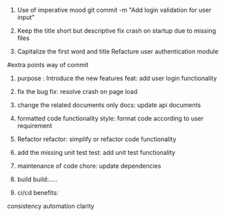 1. Use of imperative mood
git commit -m "Add login validation for user input"

2. Keep the title short but descriptive
fix crash on startup due to missing files

3. Capitalize the first word and title
Refacture user authentication module


#extra points way of commit

1. purpose : Introduce the new features
feat: add user login functionality

2. fix the bug
fix: resolve crash on page load

3. change the related documents only
docs: update api documents

4. formatted code functionality
style: format code according to user requirement

5. Refactor 
refactor: simplify or refactor code functionality

6. add the missing unit test
test: add unit test functionality

7. maintenance of code
chore: update dependencies

8. build
build:.....

9. ci/cd
benefits: 

consistency
automation
clarity
